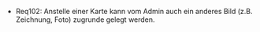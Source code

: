  * Req102: Anstelle einer Karte kann vom Admin auch ein anderes Bild (z.B. Zeichnung, Foto) zugrunde gelegt werden.
